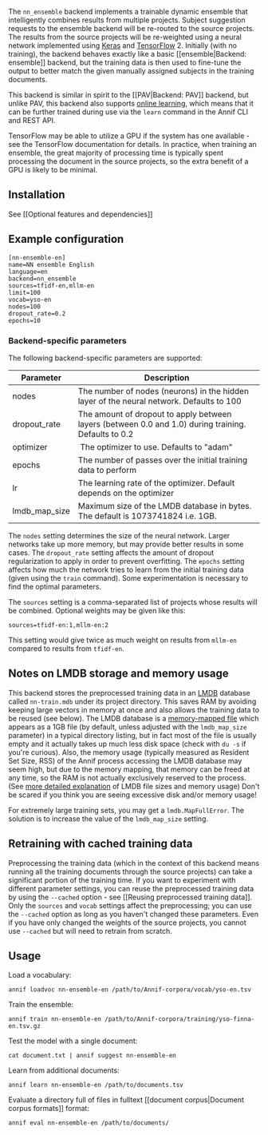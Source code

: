 The `nn_ensemble` backend implements a trainable dynamic ensemble that intelligently combines results from multiple projects. Subject suggestion requests to the ensemble backend will be re-routed to the source projects. The results from the source projects will be re-weighted using a neural network implemented using [Keras](https://keras.io/) and [TensorFlow](https://www.tensorflow.org/) 2. Initially (with no training), the backend behaves exactly like a basic [[ensemble|Backend: ensemble]] backend, but the training data is then used to fine-tune the output to better match the given manually assigned subjects in the training documents.

This backend is similar in spirit to the [[PAV|Backend: PAV]] backend, but unlike PAV, this backend also supports [online learning](https://en.wikipedia.org/wiki/Online_machine_learning), which means that it can be further trained during use via the `learn` command in the Annif CLI and REST API.

TensorFlow may be able to utilize a GPU if the system has one available - see the TensorFlow documentation for details. In practice, when training an ensemble, the great majority of processing time is typically spent processing the document in the source projects, so the extra benefit of a GPU is likely to be minimal.

## Installation

See [[Optional features and dependencies]]

## Example configuration

```
[nn-ensemble-en]
name=NN ensemble English
language=en
backend=nn_ensemble
sources=tfidf-en,mllm-en
limit=100
vocab=yso-en
nodes=100
dropout_rate=0.2
epochs=10
```

### Backend-specific parameters

The following backend-specific parameters are supported:

Parameter | Description
--------- | --------------------------------------------------
nodes | The number of nodes (neurons) in the hidden layer of the neural network. Defaults to 100
dropout_rate | The amount of dropout to apply between layers (between 0.0 and 1.0) during training. Defaults to 0.2
optimizer | The optimizer to use. Defaults to "adam"
epochs | The number of passes over the initial training data to perform
lr | The learning rate of the optimizer. Default depends on the optimizer
lmdb_map_size | Maximum size of the LMDB database in bytes. The default is 1073741824 i.e. 1GB.

The `nodes` setting determines the size of the neural network. Larger networks take up more memory, but may provide better results in some cases. The `dropout_rate` setting affects the amount of dropout regularization to apply in order to prevent overfitting. The `epochs` setting affects how much the network tries to learn from the initial training data (given using the `train` command). Some experimentation is necessary to find the optimal parameters.

The `sources` setting is a comma-separated list of projects whose results will be combined. Optional weights may be given like this:

    sources=tfidf-en:1,mllm-en:2

This setting would give twice as much weight on results from `mllm-en` compared to results from `tfidf-en`.

## Notes on LMDB storage and memory usage

This backend stores the preprocessed training data in an [LMDB](https://en.wikipedia.org/wiki/Lightning_Memory-Mapped_Database) database called `nn-train.mdb` under its project directory. This saves RAM by avoiding keeping large vectors in memory at once and also allows the training data to be reused (see below). The LMDB database is a [memory-mapped file](https://en.wikipedia.org/wiki/Memory-mapped_file) which appears as a 1GB file (by default, unless adjusted with the `lmdb_map_size` parameter) in a typical directory listing, but in fact most of the file is usually empty and it actually takes up much less disk space (check with `du -s` if you're curious). Also, the memory usage (typically measured as Resident Set Size, RSS) of the Annif process accessing the LMDB database may seem high, but due to the memory mapping, that memory can be freed at any time, so the RAM is not actually exclusively reserved to the process. (See [more detailed explanation](https://symas.com/understanding-lmdb-database-file-sizes-and-memory-utilization/) of LMDB file sizes and memory usage) Don't be scared if you think you are seeing excessive disk and/or memory usage!

For extremely large training sets, you may get a `lmdb.MapFullError`. The solution is to increase the value of the `lmdb_map_size` setting.

## Retraining with cached training data

Preprocessing the training data (which in the context of this backend means running all the training documents through the source projects) can take a significant portion of the training time. If you want to experiment with different parameter settings, you can reuse the preprocessed training data by using the `--cached` option - see [[Reusing preprocessed training data]]. Only the `sources` and `vocab` settings affect the preprocessing; you can use the `--cached` option as long as you haven't changed these parameters. Even if you have only changed the weights of the source projects, you cannot use `--cached` but will need to retrain from scratch.

## Usage

Load a vocabulary:

    annif loadvoc nn-ensemble-en /path/to/Annif-corpora/vocab/yso-en.tsv

Train the ensemble:

    annif train nn-ensemble-en /path/to/Annif-corpora/training/yso-finna-en.tsv.gz

Test the model with a single document:

    cat document.txt | annif suggest nn-ensemble-en

Learn from additional documents:

    annif learn nn-ensemble-en /path/to/documents.tsv

Evaluate a directory full of files in fulltext [[document corpus|Document corpus formats]] format:

    annif eval nn-ensemble-en /path/to/documents/
